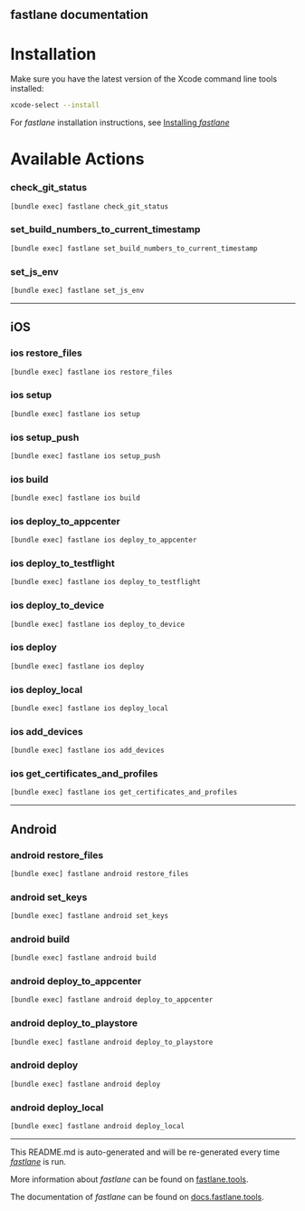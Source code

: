 fastlane documentation
----

# Installation

Make sure you have the latest version of the Xcode command line tools installed:

```sh
xcode-select --install
```

For _fastlane_ installation instructions, see [Installing _fastlane_](https://docs.fastlane.tools/#installing-fastlane)

# Available Actions

### check_git_status

```sh
[bundle exec] fastlane check_git_status
```



### set_build_numbers_to_current_timestamp

```sh
[bundle exec] fastlane set_build_numbers_to_current_timestamp
```



### set_js_env

```sh
[bundle exec] fastlane set_js_env
```



----


## iOS

### ios restore_files

```sh
[bundle exec] fastlane ios restore_files
```



### ios setup

```sh
[bundle exec] fastlane ios setup
```



### ios setup_push

```sh
[bundle exec] fastlane ios setup_push
```



### ios build

```sh
[bundle exec] fastlane ios build
```



### ios deploy_to_appcenter

```sh
[bundle exec] fastlane ios deploy_to_appcenter
```



### ios deploy_to_testflight

```sh
[bundle exec] fastlane ios deploy_to_testflight
```



### ios deploy_to_device

```sh
[bundle exec] fastlane ios deploy_to_device
```



### ios deploy

```sh
[bundle exec] fastlane ios deploy
```



### ios deploy_local

```sh
[bundle exec] fastlane ios deploy_local
```



### ios add_devices

```sh
[bundle exec] fastlane ios add_devices
```



### ios get_certificates_and_profiles

```sh
[bundle exec] fastlane ios get_certificates_and_profiles
```



----


## Android

### android restore_files

```sh
[bundle exec] fastlane android restore_files
```



### android set_keys

```sh
[bundle exec] fastlane android set_keys
```



### android build

```sh
[bundle exec] fastlane android build
```



### android deploy_to_appcenter

```sh
[bundle exec] fastlane android deploy_to_appcenter
```



### android deploy_to_playstore

```sh
[bundle exec] fastlane android deploy_to_playstore
```



### android deploy

```sh
[bundle exec] fastlane android deploy
```



### android deploy_local

```sh
[bundle exec] fastlane android deploy_local
```



----

This README.md is auto-generated and will be re-generated every time [_fastlane_](https://fastlane.tools) is run.

More information about _fastlane_ can be found on [fastlane.tools](https://fastlane.tools).

The documentation of _fastlane_ can be found on [docs.fastlane.tools](https://docs.fastlane.tools).
